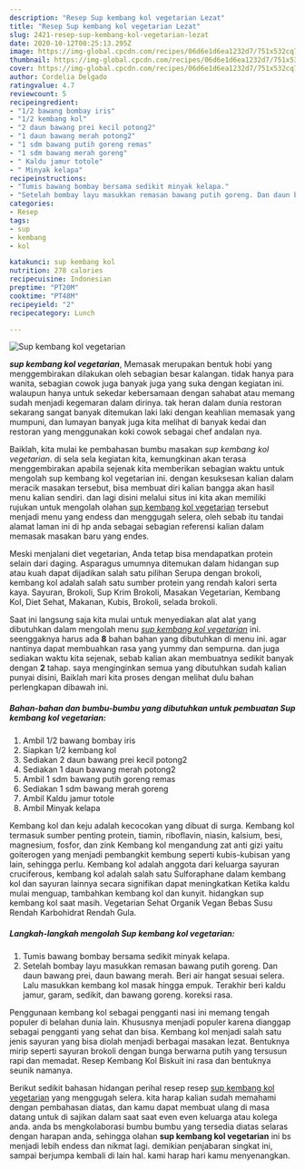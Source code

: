 ```yaml
---
description: "Resep Sup kembang kol vegetarian Lezat"
title: "Resep Sup kembang kol vegetarian Lezat"
slug: 2421-resep-sup-kembang-kol-vegetarian-lezat
date: 2020-10-12T00:25:13.295Z
image: https://img-global.cpcdn.com/recipes/06d6e1d6ea1232d7/751x532cq70/sup-kembang-kol-vegetarian-foto-resep-utama.jpg
thumbnail: https://img-global.cpcdn.com/recipes/06d6e1d6ea1232d7/751x532cq70/sup-kembang-kol-vegetarian-foto-resep-utama.jpg
cover: https://img-global.cpcdn.com/recipes/06d6e1d6ea1232d7/751x532cq70/sup-kembang-kol-vegetarian-foto-resep-utama.jpg
author: Cordelia Delgado
ratingvalue: 4.7
reviewcount: 5
recipeingredient:
- "1/2 bawang bombay iris"
- "1/2 kembang kol"
- "2 daun bawang prei kecil potong2"
- "1 daun bawang merah potong2"
- "1 sdm bawang putih goreng remas"
- "1 sdm bawang merah goreng"
- " Kaldu jamur totole"
- " Minyak kelapa"
recipeinstructions:
- "Tumis bawang bombay bersama sedikit minyak kelapa."
- "Setelah bombay layu masukkan remasan bawang putih goreng. Dan daun bawang prei, daun bawang merah. Beri air hangat sesuai selera. Lalu masukkan kembang kol masak hingga empuk. Terakhir beri kaldu jamur, garam, sedikit, dan bawang goreng. koreksi rasa."
categories:
- Resep
tags:
- sup
- kembang
- kol

katakunci: sup kembang kol 
nutrition: 278 calories
recipecuisine: Indonesian
preptime: "PT20M"
cooktime: "PT48M"
recipeyield: "2"
recipecategory: Lunch

---
```



![Sup kembang kol vegetarian](https://img-global.cpcdn.com/recipes/06d6e1d6ea1232d7/751x532cq70/sup-kembang-kol-vegetarian-foto-resep-utama.jpg)

<b><i>sup kembang kol vegetarian</i></b>, Memasak merupakan bentuk hobi yang menggembirakan dilakukan oleh sebagian besar kalangan. tidak hanya para wanita, sebagian cowok juga banyak juga yang suka dengan kegiatan ini. walaupun hanya untuk sekedar kebersamaan dengan sahabat atau memang sudah menjadi kegemaran dalam dirinya. tak heran dalam dunia restoran sekarang sangat banyak ditemukan laki laki dengan keahlian memasak yang mumpuni, dan lumayan banyak juga kita melihat di banyak kedai dan restoran yang menggunakan koki cowok sebagai chef andalan nya.

Baiklah, kita mulai ke pembahasan bumbu masakan <i>sup kembang kol vegetarian</i>. di sela sela kegiatan kita, kemungkinan akan terasa menggembirakan apabila sejenak kita memberikan sebagian waktu untuk mengolah sup kembang kol vegetarian ini. dengan kesuksesan kalian dalam meracik masakan tersebut, bisa membuat diri kalian bangga akan hasil menu kalian sendiri. dan lagi disini melalui situs ini kita akan memiliki rujukan untuk mengolah olahan <u>sup kembang kol vegetarian</u> tersebut menjadi menu yang endess dan menggugah selera, oleh sebab itu tandai alamat laman ini di hp anda sebagai sebagian referensi kalian dalam memasak masakan baru yang endes.

Meski menjalani diet vegetarian, Anda tetap bisa mendapatkan protein selain dari daging. Asparagus umumnya ditemukan dalam hidangan sup atau kuah dapat dijadikan salah satu pilihan Serupa dengan brokoli, kembang kol adalah salah satu sumber protein yang rendah kalori serta kaya. Sayuran, Brokoli, Sup Krim Brokoli, Masakan Vegetarian, Kembang Kol, Diet Sehat, Makanan, Kubis, Brokoli, selada brokoli.


Saat ini langsung saja kita mulai untuk menyediakan alat alat yang dibutuhkan dalam mengolah menu <u><i>sup kembang kol vegetarian</i></u> ini. seenggaknya harus ada <b>8</b> bahan bahan yang dibutuhkan di menu ini. agar nantinya dapat membuahkan rasa yang yummy dan sempurna. dan juga sediakan waktu kita sejenak, sebab kalian akan membuatnya sedikit banyak dengan <b>2</b> tahap. saya menginginkan semua yang dibutuhkan sudah kalian punyai disini, Baiklah mari kita proses dengan melihat dulu bahan perlengkapan dibawah ini.

<!--inarticleads1-->

##### Bahan-bahan dan bumbu-bumbu yang dibutuhkan untuk pembuatan Sup kembang kol vegetarian:

1. Ambil 1/2 bawang bombay iris
1. Siapkan 1/2 kembang kol
1. Sediakan 2 daun bawang prei kecil potong2
1. Sediakan 1 daun bawang merah potong2
1. Ambil 1 sdm bawang putih goreng remas
1. Sediakan 1 sdm bawang merah goreng
1. Ambil  Kaldu jamur totole
1. Ambil  Minyak kelapa


Kembang kol dan keju adalah kecocokan yang dibuat di surga. Kembang kol termasuk sumber penting protein, tiamin, riboflavin, niasin, kalsium, besi, magnesium, fosfor, dan zink Kembang kol mengandung zat anti gizi yaitu goiterogen yang menjadi pembangkit kembung seperti kubis-kubisan yang lain, sehingga perlu. Kembang kol adalah anggota dari keluarga sayuran cruciferous, kembang kol adalah salah satu Sulforaphane dalam kembang kol dan sayuran lainnya secara signifikan dapat meningkatkan Ketika kaldu mulai menguap, tambahkan kembang kol dan kunyit. hidangkan sup kembang kol saat masih. Vegetarian Sehat Organik Vegan Bebas Susu Rendah Karbohidrat Rendah Gula. 

<!--inarticleads2-->

##### Langkah-langkah mengolah Sup kembang kol vegetarian:

1. Tumis bawang bombay bersama sedikit minyak kelapa.
1. Setelah bombay layu masukkan remasan bawang putih goreng. Dan daun bawang prei, daun bawang merah. Beri air hangat sesuai selera. Lalu masukkan kembang kol masak hingga empuk. Terakhir beri kaldu jamur, garam, sedikit, dan bawang goreng. koreksi rasa.


Penggunaan kembang kol sebagai pengganti nasi ini memang tengah populer di belahan dunia lain. Khususnya menjadi populer karena dianggap sebagai pengganti yang sehat dan bisa. Kembang kol menjadi salah satu jenis sayuran yang bisa diolah menjadi berbagai masakan lezat. Bentuknya mirip seperti sayuran brokoli dengan bunga berwarna putih yang tersusun rapi dan memadat. Resep Kembang Kol Biskuit ini rasa dan bentuknya seunik namanya. 

Berikut sedikit bahasan hidangan perihal resep resep <u>sup kembang kol vegetarian</u> yang menggugah selera. kita harap kalian sudah memahami dengan pembahasan diatas, dan kamu dapat membuat ulang di masa datang untuk di sajikan dalam saat saat even even keluarga atau kolega anda. anda bs mengkolaborasi bumbu bumbu yang tersedia diatas selaras dengan harapan anda, sehingga olahan <b>sup kembang kol vegetarian</b> ini bs menjadi lebih endess dan nikmat lagi. demikian penjabaran singkat ini, sampai berjumpa kembali di lain hal. kami harap hari kamu menyenangkan.
